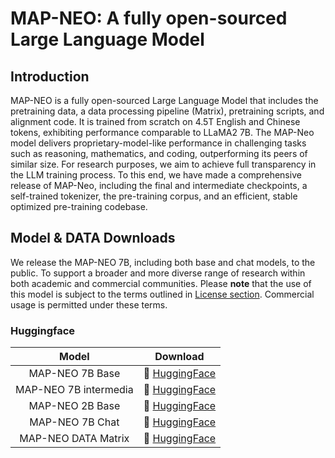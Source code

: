 # MAP-NEO: A fully open-sourced Large Language Model


## Introduction
MAP-NEO is a fully open-sourced Large Language Model that includes the pretraining data, a data processing pipeline (Matrix), pretraining scripts, and alignment code. It is trained from scratch on 4.5T English and Chinese tokens, exhibiting performance comparable to LLaMA2 7B. The MAP-Neo model delivers proprietary-model-like performance in challenging tasks such as reasoning, mathematics, and coding, outperforming its peers of similar size. For research purposes, we aim to achieve full transparency in the LLM training process. To this end, we have made a comprehensive release of MAP-Neo, including the final and intermediate checkpoints, a self-trained tokenizer, the pre-training corpus, and an efficient, stable optimized pre-training codebase.

## Model & DATA Downloads

We release the MAP-NEO 7B, including both base and chat models, to the public. To support a broader and more diverse range of research within both academic and commercial communities. Please **note** that the use of this model is subject to the terms outlined in [License section](#5-license). Commercial usage is permitted under these terms.

### Huggingface

|         Model         |                                 Download                                 |
|:---------------------:|:-----------------------------------------------------------------------:|
| MAP-NEO 7B Base       | 🤗 [HuggingFace](https://huggingface.co/m-a-p/neo_7b_decay)  |
| MAP-NEO 7B intermedia       | 🤗 [HuggingFace](https://huggingface.co/m-a-p/neo_7b_intermediate)  |
| MAP-NEO 2B Base       | 🤗 [HuggingFace]([https://huggingface.co/m-a-p/neo_7b_decay](https://huggingface.co/m-a-p/neo_2b_general))  |
| MAP-NEO 7B Chat      | 🤗 [HuggingFace](https://huggingface.co/m-a-p/neo_7b_decay)  |
| MAP-NEO DATA Matrix   | 🤗 [HuggingFace](https://huggingface.co/datasets/m-a-p/Matrix)  |
